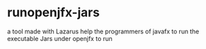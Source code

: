 # runopenjfx-jars
a tool made with Lazarus help the programmers of javafx to run the executable Jars under openjfx to run

